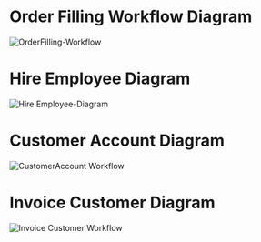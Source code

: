# Order Filling Workflow Diagram

![OrderFilling-Workflow](https://user-images.githubusercontent.com/42858836/141991540-88e6abaa-4889-42b6-8d14-fe006cc85065.png)

# Hire Employee Diagram
![Hire Employee-Diagram](https://user-images.githubusercontent.com/92164758/141993074-74b14936-e846-471d-bc12-bfeb8d9bdbe1.png)

# Customer Account Diagram
![CustomerAccount Workflow](https://user-images.githubusercontent.com/92291258/141996306-53aa6170-55e7-42f1-b246-7941154c0511.png)

# Invoice Customer Diagram
![Invoice Customer Workflow](https://user-images.githubusercontent.com/87525401/141997233-ac36555d-8519-4766-b22d-80000d564a6d.png)

